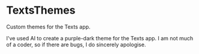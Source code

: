 # TextsThemes
Custom themes for the Texts app.



I've used AI to create a purple-dark theme for the Texts app. I am not much of a coder, so if there are bugs, I do sincerely apologise.
